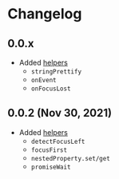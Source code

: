 # Changelog

## 0.0.x

- Added [helpers](https://github.com/Yegorich555/web-ui-pack#helpers)
  - `stringPrettify`
  - `onEvent`
  - `onFocusLost`

## 0.0.2 (Nov 30, 2021)

- Added [helpers](https://github.com/Yegorich555/web-ui-pack#helpers)
  - `detectFocusLeft`
  - `focusFirst`
  - `nestedProperty.set/get`
  - `promiseWait`
